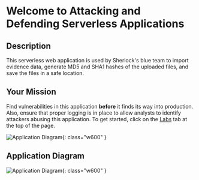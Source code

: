 # Welcome to Attacking and Defending Serverless Applications

## Description

This serverless web application is used by Sherlock's blue team to import evidence data, generate MD5 and SHA1 hashes of the uploaded files, and save the files in a safe location.

## Your Mission

Find vulnerabilities in this application **before** it finds its way into production. Also, ensure that proper logging is in place to allow analysts to identify attackers abusing this application. To get started, click on the [Labs](exercises/exercise1/) tab at the top of the page.

![Application Diagram](../img/DevSecOps_Infinity_Loop.png ""){: class="w600" }

## Application Diagram

![Application Diagram](../img/exercise5/1.png ""){: class="w600" }
